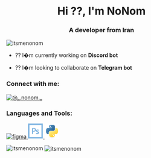 <h1 align="center">Hi ??, I'm NoNom</h1>
<h3 align="center">A developer from Iran</h3>


<p align="left"> <img src="https://komarev.com/ghpvc/?username=itsmenonom&label=Profile%20views&color=0e75b6&style=flat" alt="itsmenonom" /> </p>

- ?? I�m currently working on **Discord bot**

- ?? I�m looking to collaborate on **Telegram bot**

<h3 align="left">Connect with me:</h3>
<p align="left">
<a href="https://instagram.com/@_.nonom._" target="blank"><img align="center" src="https://raw.githubusercontent.com/rahuldkjain/github-profile-readme-generator/master/src/images/icons/Social/instagram.svg" alt="@_.nonom._" height="30" width="40" /></a>
</p>

<h3 align="left">Languages and Tools:</h3>
<p align="left"> <a href="https://www.figma.com/" target="_blank" rel="noreferrer"> <img src="https://www.vectorlogo.zone/logos/figma/figma-icon.svg" alt="figma" width="40" height="40"/> </a> <a href="https://www.photoshop.com/en" target="_blank" rel="noreferrer"> <img src="https://raw.githubusercontent.com/devicons/devicon/master/icons/photoshop/photoshop-line.svg" alt="photoshop" width="40" height="40"/> </a> <a href="https://www.python.org" target="_blank" rel="noreferrer"> <img src="https://raw.githubusercontent.com/devicons/devicon/master/icons/python/python-original.svg" alt="python" width="40" height="40"/> </a> </p>

<p><img align="left" src="https://github-readme-stats.vercel.app/api/top-langs?username=itsmenonom&show_icons=true&locale=en&layout=compact" alt="itsmenonom" /></p>

<p>&nbsp;<img align="center" src="https://github-readme-stats.vercel.app/api?username=itsmenonom&show_icons=true&locale=en" alt="itsmenonom" /></p>
